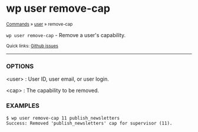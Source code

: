 # wp user remove-cap

<small>[Commands](/commands/) &raquo; [user](/commands/user/) &raquo; remove-cap</small>

`wp user remove-cap` - Remove a user's capability.

<small>Quick links: <a href="https://github.com/wp-cli/wp-cli/issues?q=is%3Aopen+label%3Acommand%3Auser-remove-cap+sort%3Aupdated-desc">Github issues</a></small>

<hr />

### OPTIONS

&lt;user&gt;
: User ID, user email, or user login.

&lt;cap&gt;
: The capability to be removed.

### EXAMPLES

    $ wp user remove-cap 11 publish_newsletters
    Success: Removed 'publish_newsletters' cap for supervisor (11).



